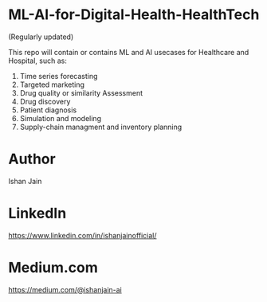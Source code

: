 # ML-AI-for-Digital-Health-HealthTech

(Regularly updated)

This repo will contain or contains ML and AI usecases for Healthcare and Hospital, such as: 
1. Time series forecasting
2. Targeted marketing
4. Drug quality or similarity Assessment 
5. Drug discovery
6. Patient diagnosis
7. Simulation and modeling
8. Supply-chain managment and inventory planning


# Author
Ishan Jain

# LinkedIn
https://www.linkedin.com/in/ishanjainofficial/

# Medium.com
https://medium.com/@ishanjain-ai
